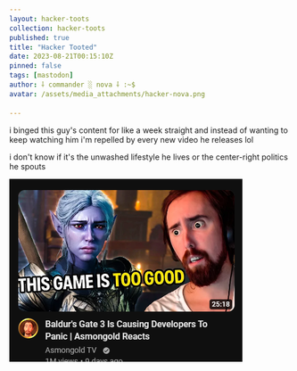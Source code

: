 ```yaml
---
layout: hacker-toots
collection: hacker-toots
published: true
title: "Hacker Tooted"
date: 2023-08-21T00:15:10Z
pinned: false
tags: [mastodon]
author: ⸸ commander ░ nova ⸸ :~$
avatar: /assets/media_attachments/hacker-nova.png

---
```


<p>i binged this guy&#39;s content for like a week straight and instead of wanting to keep watching him i&#39;m repelled by every new video he releases lol</p><p>i don&#39;t know if it&#39;s the unwashed lifestyle he lives or the center-right politics he spouts</p>

![media](/assets/media_attachments/files/110/924/717/722/134/989/original/d922717f03d8015a.png)
